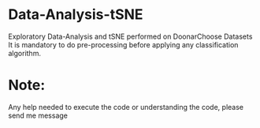 # Data-Analysis-tSNE
Exploratory Data-Analysis and tSNE performed on DoonarChoose Datasets
It is mandatory to do pre-processing before applying any classification algorithm.
# Note:
Any help needed to execute the code or understanding the code, please send me message
